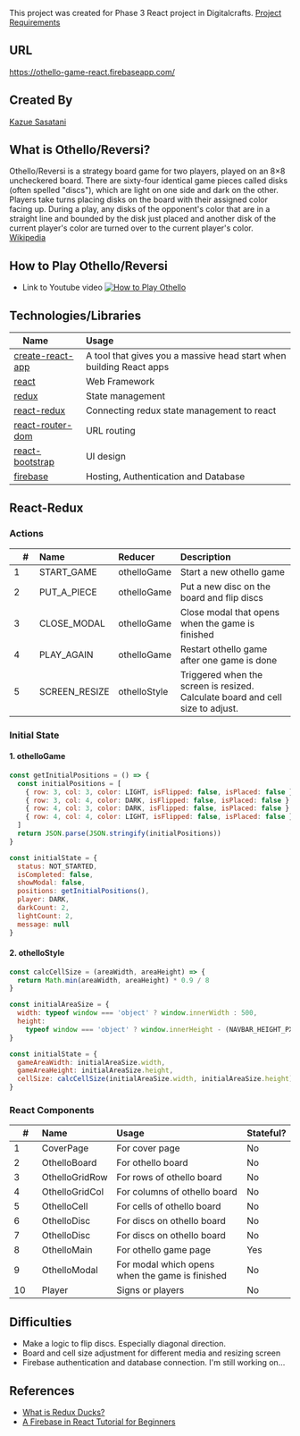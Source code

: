 This project was created for Phase 3 React project in Digitalcrafts. [Project Requirements](https://github.com/oakmac/phase3-react-project-requirements)

## URL 
https://othello-game-react.firebaseapp.com/

## Created By
[Kazue Sasatani](http://www.segakazue.com)

## What is Othello/Reversi?
Othello/Reversi is a strategy board game for two players, played on an 8×8 uncheckered board. There are sixty-four identical game pieces called disks (often spelled "discs"), which are light on one side and dark on the other. Players take turns placing disks on the board with their assigned color facing up. During a play, any disks of the opponent's color that are in a straight line and bounded by the disk just placed and another disk of the current player's color are turned over to the current player's color. [Wikipedia](https://en.wikipedia.org/wiki/Reversi)

## How to Play Othello/Reversi
* Link to Youtube video
[![How to Play Othello](https://img.youtube.com/vi/Ol3Id7xYsY4/0.jpg)](https://www.youtube.com/watch?v=Ol3Id7xYsY4 "How to Play Othello")

## Technologies/Libraries
|　Name　| Usage | 
|:--|:--|
| [create-react-app](https://create-react-app.dev/docs/getting-started/) | A tool that gives you a massive head start when building React apps | 
| [react](https://reactjs.org/) | Web Framework |
| [redux](https://redux.js.org/) | State management |
| [react-redux](https://react-redux.js.org/) | Connecting redux state management to react |
| [react-router-dom](https://reacttraining.com/react-router/web/guides/quick-start) | URL routing |
| [react-bootstrap](https://react-bootstrap.github.io/) | UI design |
| [firebase](https://firebase.google.com/) | Hosting, Authentication and Database |


## React-Redux
### Actions 
|　#　| Name | Reducer | Description | 
|:--|:--|:--|:--|
| 1 | START_GAME | othelloGame | Start a new othello game |
| 2 | PUT_A_PIECE | othelloGame  | Put a new disc on the board and flip discs |
| 3 | CLOSE_MODAL | othelloGame | Close modal that opens when the game is finished |
| 4 | PLAY_AGAIN | othelloGame  | Restart othello game after one game is done|
| 5 | SCREEN_RESIZE | othelloStyle | Triggered when the screen is resized. Calculate board and cell size to adjust. |

### Initial State
#### 1. othelloGame
~~~js
const getInitialPositions = () => {
  const initialPositions = [
    { row: 3, col: 3, color: LIGHT, isFlipped: false, isPlaced: false },
    { row: 3, col: 4, color: DARK, isFlipped: false, isPlaced: false },
    { row: 4, col: 3, color: DARK, isFlipped: false, isPlaced: false },
    { row: 4, col: 4, color: LIGHT, isFlipped: false, isPlaced: false }
  ]
  return JSON.parse(JSON.stringify(initialPositions))
}

const initialState = {
  status: NOT_STARTED,
  isCompleted: false,
  showModal: false,
  positions: getInitialPositions(),
  player: DARK,
  darkCount: 2,
  lightCount: 2,
  message: null
}
~~~
#### 2. othelloStyle
~~~js
const calcCellSize = (areaWidth, areaHeight) => {
  return Math.min(areaWidth, areaHeight) * 0.9 / 8
}

const initialAreaSize = {
  width: typeof window === 'object' ? window.innerWidth : 500,
  height:
    typeof window === 'object' ? window.innerHeight - (NAVBAR_HEIGHT_PX * 2) : 500
}

const initialState = {
  gameAreaWidth: initialAreaSize.width,
  gameAreaHeight: initialAreaSize.height,
  cellSize: calcCellSize(initialAreaSize.width, initialAreaSize.height)
}
~~~

### React Components 

|　#　| Name | Usage | Stateful? |
|:--|:--|:--|:--| 
| 1 | CoverPage | For cover page | No |
| 2 | OthelloBoard | For othello board| No |
| 3 | OthelloGridRow | For rows of othello board | No |
| 4 | OthelloGridCol | For columns of othello board | No |
| 5 | OthelloCell | For cells of othello board | No |
| 6 | OthelloDisc | For discs on othello board | No |
| 7 | OthelloDisc | For discs on othello board | No |
| 8 | OthelloMain | For othello game page | Yes |
| 9 | OthelloModal | For modal which opens when the game is finished | No |
| 10 | Player | Signs or players | No |


## Difficulties
* Make a logic to flip discs. Especially diagonal direction. 
* Board and cell size adjustment for different media and resizing screen
* Firebase authentication and database connection. I'm still working on...


## References
* [What is Redux Ducks?](https://medium.com/@matthew.holman/what-is-redux-ducks-46bcb1ad04b7)
* [A Firebase in React Tutorial for Beginners](https://www.robinwieruch.de/complete-firebase-authentication-react-tutorial)
